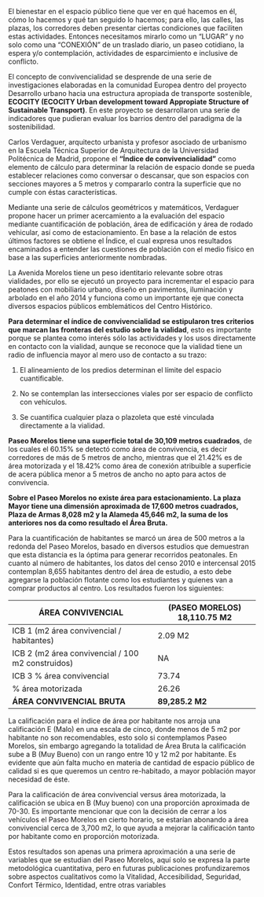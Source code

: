 
El bienestar en el espacio público tiene que ver en qué hacemos en él, cómo lo hacemos y qué tan seguido lo hacemos; para ello, las calles, las plazas, los corredores deben presentar ciertas condiciones que faciliten estas actividades. Entonces necesitamos mirarlo como un “LUGAR” y no solo como una “CONEXIÓN” de un traslado diario, un paseo cotidiano, la espera y/o contemplación, actividades de esparcimiento e inclusive de conflicto.

El concepto de convivencialidad se desprende de una serie de investigaciones elaboradas en la comunidad Europea dentro del proyecto Desarrollo urbano hacia una estructura apropiada de transporte sostenible, **ECOCITY (ECOCITY Urban development toward Appropiate Structure of Sustainable Transport)**. En este proyecto se desarrollaron una serie de indicadores que pudieran evaluar los barrios dentro del paradigma de la sostenibilidad.

Carlos Verdaguer, arquitecto urbanista y profesor asociado de urbanismo en la Escuela Técnica Superior de Arquitectura de la Universidad Politécnica de Madrid, propone el **“Índice de convivencialidad”** como elemento de cálculo para determinar la relación de espacio donde se pueda establecer relaciones como conversar o descansar, que son espacios con secciones mayores a 5 metros y compararlo contra la superficie que no cumple con éstas características.

Mediante una serie de cálculos geométricos y matemáticos, Verdaguer propone hacer un primer acercamiento a la evaluación del espacio mediante cuantificación de población, área de edificación y área de rodado vehicular, así como de estacionamiento. En base a la relación de estos últimos factores se obtiene el Índice, el cual expresa unos resultados encaminados a entender las cuestiones de población con el medio físico en base a las superficies anteriormente nombradas.

La Avenida Morelos tiene un peso identitario relevante sobre otras vialidades, por ello se ejecutó un proyecto para incrementar el espacio para peatones con mobiliario urbano, diseño en pavimentos, iluminación y arbolado en el año 2014 y funciona como un importante eje que conecta diversos espacios públicos emblemáticos del Centro Histórico.

**Para determinar el índice de convivencialidad se estipularon tres criterios que marcan las fronteras del estudio sobre la vialidad**, esto es importante porque se plantea como interés sólo las actividades y los usos directamente en contacto con la vialidad, aunque se reconoce que la vialidad tiene un radio de influencia mayor al mero uso de contacto a su trazo:

1. El alineamiento de los predios determinan el límite del espacio cuantificable.

2. No se contemplan las intersecciones viales por ser espacio de conflicto con vehículos.

3. Se cuantifica cualquier plaza o plazoleta que esté vinculada directamente a la vialidad.

**Paseo Morelos tiene una superficie total de 30,109 metros cuadrados**, de los cuales el 60.15% se detectó como área de convivencia, es decir corredores de más de 5 metros de ancho, mientras que el 21.42% es de área motorizada y el 18.42% como área de conexión atribuible a superficie de acera pública menor a 5 metros de ancho no apto para actos de convivencia.

**Sobre el Paseo Morelos no existe área para estacionamiento. La plaza Mayor tiene una dimensión aproximada de 17,600 metros cuadrados, Plaza de Armas 8,028 m2 y la Alameda 45,646 m2, la suma de los anteriores nos da como resultado el Área Bruta.**

Para la cuantificación de habitantes se marcó un área de 500 metros a la redonda del Paseo Morelos, basado en diversos estudios que demuestran que esta distancia es la óptima para generar recorridos peatonales. En cuanto al número de habitantes, los datos del censo 2010 e intercensal 2015 contemplan 8,655 habitantes dentro del área de estudio, a esto debe agregarse la población flotante como los estudiantes y quienes van a comprar productos al centro. Los resultados fueron los siguientes:

ÁREA CONVIVENCIAL|(PASEO MORELOS) 18,110.75 M2|
-----------------|----------------------------|
ICB 1 (m2 área convivencial / habitantes)| 2.09 M2|
ICB 2 (m2 área convivencial / 100 m2 construidos)| NA|
ICB 3 % área convivencial| 73.74|
% área motorizada| 26.26|
**ÁREA CONVIVENCIAL BRUTA**|**89,285.2 M2**|

La calificación para el índice de área por habitante nos arroja una calificación E (Malo) en una escala de cinco, donde menos de 5 m2 por habitante no son recomendables, esto solo si contemplamos Paseo Morelos, sin embargo agregando la totalidad de Área Bruta la calificación sube a B (Muy Bueno) con un rango entre 10 y 12 m2 por habitante. Es evidente que aún falta mucho en materia de cantidad de espacio público de calidad si es que queremos un centro re-habitado, a mayor población mayor necesidad de éste.

Para la calificación de área convivencial versus área motorizada, la calificación se ubica en B (Muy bueno) con una proporción aproximada de 70-30. Es importante mencionar que con la decisión de cerrar a los vehículos el Paseo Morelos en cierto horario, se estarían abonando a área convivencial cerca de 3,700 m2, lo que ayuda a mejorar la calificación tanto por habitante como en proporción motorizada.

Estos resultados son apenas una primera aproximación a una serie de variables que se estudian del Paseo Morelos, aquí solo se expresa la parte metodológica cuantitativa, pero en futuras publicaciones profundizaremos sobre aspectos cualitativos como la Vitalidad, Accesibilidad, Seguridad, Confort Térmico, Identidad, entre otras variables
